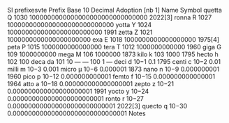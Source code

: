 
SI prefixesvte
Prefix	Base 10	Decimal	Adoption
[nb 1]
Name	Symbol
quetta	Q	1030	1000000000000000000000000000000	2022[3]
ronna	R	1027	1000000000000000000000000000
yotta	Y	1024	1000000000000000000000000	1991
zetta	Z	1021	1000000000000000000000
exa	E	1018	1000000000000000000	1975[4]
peta	P	1015	1000000000000000
tera	T	1012	1000000000000	1960
giga	G	109	1000000000
mega	M	106	1000000	1873
kilo	k	103	1000	1795
hecto	h	102	100
deca	da	101	10
—	—	100	1	—
deci	d	10−1	0.1	1795
centi	c	10−2	0.01
milli	m	10−3	0.001
micro	μ	10−6	0.000001	1873
nano	n	10−9	0.000000001	1960
pico	p	10−12	0.000000000001
femto	f	10−15	0.000000000000001	1964
atto	a	10−18	0.000000000000000001
zepto	z	10−21	0.000000000000000000001	1991
yocto	y	10−24	0.000000000000000000000001
ronto	r	10−27	0.000000000000000000000000001	2022[3]
quecto	q	10−30	0.000000000000000000000000000001
Notes